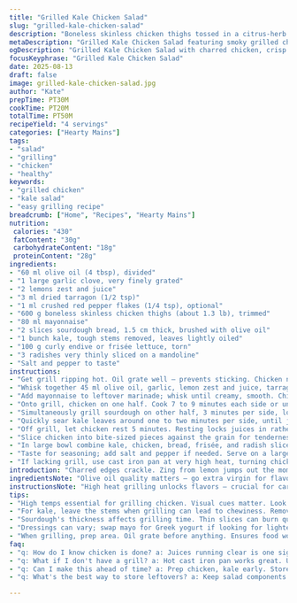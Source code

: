 ```yaml
---
title: "Grilled Kale Chicken Salad"
slug: "grilled-kale-chicken-salad"
description: "Boneless skinless chicken thighs tossed in a citrus-herb marinade grilled alongside slices of crusty sourdough bread and kale leaves. Crisp radishes add bite. A tangy creamy dressing made by whisking reserved marinade with Greek yogurt brings it all together. Emphasis on high heat grilling for smoky char and caramelization. Salad components combined at the end to maintain texture contrast. Versatile, rustic meal, no nuts or dairy, easy tweaks for pantry limits. Time guides are approximate; sight and touch matter most when judging doneness and readiness."
metaDescription: "Grilled Kale Chicken Salad featuring smoky grilled chicken, crunchy radishes, and creamy dressing. A rustic, versatile meal drawing on fresh flavors."
ogDescription: "Grilled Kale Chicken Salad with charred chicken, crisp radishes, and bold citrus-herb dressing. Perfect for a filling, satisfying meal."
focusKeyphrase: "Grilled Kale Chicken Salad"
date: 2025-08-13
draft: false
image: grilled-kale-chicken-salad.jpg
author: "Kate"
prepTime: PT30M
cookTime: PT20M
totalTime: PT50M
recipeYield: "4 servings"
categories: ["Hearty Mains"]
tags:
- "salad"
- "grilling"
- "chicken"
- "healthy"
keywords:
- "grilled chicken"
- "kale salad"
- "easy grilling recipe"
breadcrumb: ["Home", "Recipes", "Hearty Mains"]
nutrition: 
 calories: "430"
 fatContent: "30g"
 carbohydrateContent: "18g"
 proteinContent: "28g"
ingredients:
- "60 ml olive oil (4 tbsp), divided"
- "1 large garlic clove, very finely grated"
- "2 lemons zest and juice"
- "3 ml dried tarragon (1/2 tsp)"
- "1 ml crushed red pepper flakes (1/4 tsp), optional"
- "600 g boneless skinless chicken thighs (about 1.3 lb), trimmed"
- "80 ml mayonnaise"
- "2 slices sourdough bread, 1.5 cm thick, brushed with olive oil"
- "1 bunch kale, tough stems removed, leaves lightly oiled"
- "100 g curly endive or frisée lettuce, torn"
- "3 radishes very thinly sliced on a mandoline"
- "Salt and pepper to taste"
instructions:
- "Get grill ripping hot. Oil grate well — prevents sticking. Chicken needs that direct heat blast for color and seal."
- "Whisk together 45 ml olive oil, garlic, lemon zest and juice, tarragon, red pepper flakes; salt + pepper. Smells sharp, fresh. Pull 45 ml of this aside, toss chicken in it so thighs get even coating. Rest stays for dressing."
- "Add mayonnaise to leftover marinade; whisk until creamy, smooth. Chill until salad assembly. Keeps tang but adds body — swap mayo with plain Greek yogurt for lighter version or boost acidity with extra lemon if mayo too rich."
- "Onto grill, chicken on one half. Cook 7 to 9 minutes each side or until juices run clear and edges char nicely. Look for crisp caramelization, not gray. Slicing into one thigh mid-cook it should be opaque, not pink or rubbery."
- "Simultaneously grill sourdough on other half, 3 minutes per side, looking for golden grill marks. Removes raw edge, adds crunch."
- "Quickly sear kale leaves around one to two minutes per side, until just wilted and dark spots appear. Yes, slight blackening is good here — adds char flavor and breaks fibrous texture. Warning: avoid overcooking or leaves go bitter and limp."
- "Off grill, let chicken rest 5 minutes. Resting locks juices in rather than spilling onto cutting board, keeping meat moist. Meanwhile, roughly chop kale, remove thick stems (discard or compost — tough and bitter). Tear or chop bread into 2 cm cubes."
- "Slice chicken into bite-sized pieces against the grain for tenderness."
- "In large bowl combine kale, chicken, bread, frisée, and radish slices. Pour dressing over top. Toss gently but thoroughly. Dressing should just coat ingredients, not drown them; aim for balance between creamy tang and freshness."
- "Taste for seasoning; add salt and pepper if needed. Serve on a large platter or individual bowls. Optional finish with a few drops good olive oil or sprinkle of flaky sea salt for texture contrast."
- "If lacking grill, use cast iron pan at very high heat, turning chicken frequently to mimic char. Toast bread under broiler. For kale, sauté briefly in pan with hot oil until edges crisp."
introduction: "Charred edges crackle. Zing from lemon jumps out the moment marinade hits chicken. Garlic fragrance, except mild now, boosted by tarragon’s faint licorice note. Skip the plastic-wrapped limp lettuce experiences — kale and frisée bring texture and a touch of bitter green that slices through the creamy dressing. Radishes punctuate with crunch, color. Bread’s no afterthought; it’s a vehicle for sauce, charred for bite, integral. Salad built methodically but assembled just before serving — preserves crunch and freshness. Paired with smoky grilled chicken, makes a filling meal, satisfying but never heavy. Simple ingredients, complex layers — no need for fancy tricks."
ingredientsNote: "Olive oil quality matters — go extra virgin for flavor but use regular if cooking at very high temps to prevent burning. Garlic’s potency varies; taste raw, then decide whether to add more. Tarragon can be tricky: fresh preferred, but dried works if finely crushed. If sensitive to spice, omit crushed red pepper flakes or substitute with paprika for milder smoky depth. Mayonnaise can be swapped with Greek yogurt or even avocado for creamy texture and tang without dairy. Sourdough bread offers sturdy chew and open crumb; use country or pain de campagne. Kale — lacinato or dinosaur kale works well but tough stems must be removed to avoid fibrous bites. Radishes sliced thin are key — thick slices lose crunch and invite bitterness. If no grill available, adapt with hot pan and broiler as fallback; marinade flavors benefit from charring but char not mandatory."
instructionsNote: "High heat grilling unlocks flavors — crucial for caramelization and texture contrast between chicken and salad components. Chicken curiosity: pressing lightly tests doneness better than timers alone; springy, firm indicates ready. Resting chicken after grilling keeps juices restless inside meat fibers rather than puddled on plate or board. Keep marinade aside before adding chicken — half for marinating, half for dressing — harnesses the bright citrus notes both raw and cooked. Grilling bread avoids sogginess and lends smoky edge to salad; don’t skip brushing oil or it sticks and dries out unevenly. Kale grilling is less about cooking through and more about heightening flavor and softening stem toughness. Remove stems post-grill to simplify eating and remove stringiness; compost discarded stems. Toss salad at the last moment, dressing coats but doesn’t drown — maintaining contrast critical. Season dressing carefully; citrus marinade can be tart, balance with mayo or yogurt, salt to taste. If prepping ahead, keep dressing and salad separate and combine just before serving to avoid soggy leaves and bread."
tips:
- "High temps essential for grilling chicken. Visual cues matter. Look for char, crisp edges. Use tongs to flip. Observe texture; time varies."
- "For kale, leave the stems when grilling can lead to chewiness. Remove post-grill. Check for dark spots. Deals with fiber issues."
- "Sourdough's thickness affects grilling time. Thin slices can burn quickly. Brush oil liberally. Monitor closely, aiming for golden color."
- "Dressings can vary; swap mayo for Greek yogurt if looking for lighter options. Use fresh citrus if mayo feels heavy. Balance flavors."
- "When grilling, prep area. Oil grate before anything. Ensures food won’t stick. Timing is key for components; manage whose on grill when."
faq:
- "q: How do I know chicken is done? a: Juices running clear is one sign. On cutting, no pink visible. Firmness offers another clue. Don’t rely solely on time."
- "q: What if I don't have a grill? a: Hot cast iron pan works great. Use broiler for bread. High heat still can create char. Adapt but keep temp elevated."
- "q: Can I make this ahead of time? a: Prep chicken, kale early. Store separately. Combine just before serving. Dressing should not soak ingredients though."
- "q: What's the best way to store leftovers? a: Keep salad components dry. Store dressing apart. Overnight in fridge is fine. Toss fresh each meal."

---
```

